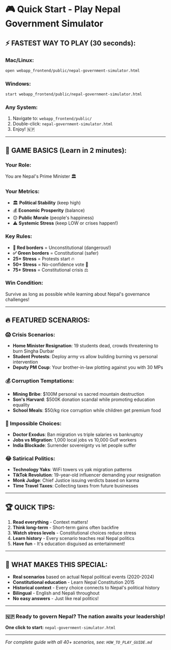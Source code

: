 # 🎮 **Quick Start - Play Nepal Government Simulator**

## ⚡ **FASTEST WAY TO PLAY (30 seconds):**

### **Mac/Linux:**
```bash
open webapp_frontend/public/nepal-government-simulator.html
```

### **Windows:**
```bash
start webapp_frontend/public/nepal-government-simulator.html
```

### **Any System:**
1. Navigate to: `webapp_frontend/public/`
2. Double-click: `nepal-government-simulator.html`
3. Enjoy! 🇳🇵

---

## 🎯 **GAME BASICS (Learn in 2 minutes):**

### **Your Role:** 
You are Nepal's Prime Minister 🏛️

### **Your Metrics:** 
- 🏛️ **Political Stability** (keep high)
- 💰 **Economic Prosperity** (balance)  
- 😊 **Public Morale** (people's happiness)
- ⚠️ **Systemic Stress** (keep LOW or crises happen!)

### **Key Rules:**
- **🔴 Red borders** = Unconstitutional (dangerous!)
- **✅ Green borders** = Constitutional (safer)
- **25+ Stress** = Protests start 🔥
- **50+ Stress** = No-confidence vote 📜  
- **75+ Stress** = Constitutional crisis ⚖️

### **Win Condition:**
Survive as long as possible while learning about Nepal's governance challenges!

---

## 🔥 **FEATURED SCENARIOS:**

### **😱 Crisis Scenarios:**
- **Home Minister Resignation**: 19 students dead, crowds threatening to burn Singha Durbar
- **Student Protests**: Deploy army vs allow building burning vs personal intervention
- **Deputy PM Coup**: Your brother-in-law plotting against you with 30 MPs

### **💰 Corruption Temptations:**
- **Mining Bribe**: $100M personal vs sacred mountain destruction
- **Son's Harvard**: $500K donation scandal while promoting education equality
- **School Meals**: $50/kg rice corruption while children get premium food

### **🤔 Impossible Choices:**
- **Doctor Exodus**: Ban migration vs triple salaries vs bankruptcy
- **Jobs vs Migration**: 1,000 local jobs vs 10,000 Gulf workers
- **India Blockade**: Surrender sovereignty vs let people suffer

### **😂 Satirical Politics:**
- **Technology Yaks**: WiFi towers vs yak migration patterns
- **TikTok Revolution**: 19-year-old influencer demanding your resignation
- **Monk Judge**: Chief Justice issuing verdicts based on karma
- **Time Travel Taxes**: Collecting taxes from future businesses

---

## 🏆 **QUICK TIPS:**

1. **Read everything** - Context matters!
2. **Think long-term** - Short-term gains often backfire
3. **Watch stress levels** - Constitutional choices reduce stress
4. **Learn history** - Every scenario teaches real Nepal politics
5. **Have fun** - It's education disguised as entertainment!

---

## 🎪 **WHAT MAKES THIS SPECIAL:**

- **Real scenarios** based on actual Nepal political events (2020-2024)
- **Constitutional education** - Learn Nepal Constitution 2015
- **Historical context** - Every choice connects to Nepal's political history
- **Bilingual** - English and Nepali throughout
- **No easy answers** - Just like real politics!

---

### 🇳🇵 **Ready to govern Nepal? The nation awaits your leadership!**

**One click to start:** `nepal-government-simulator.html`

---

*For complete guide with all 40+ scenarios, see: `HOW_TO_PLAY_GUIDE.md`*